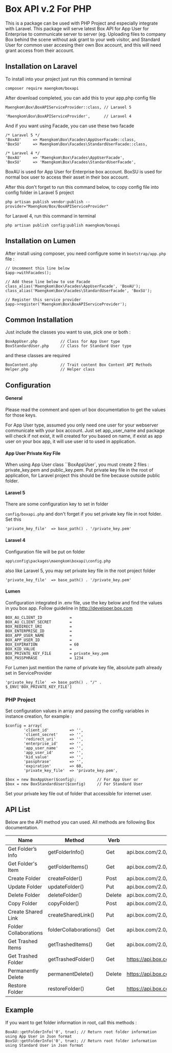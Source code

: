 # Box API v.2 For PHP

This is a package can be used with PHP Project and especially integrate with Laravel. This package will serve latest Box API for App User for Enterprise to communicate server to server (eg. Uploading files to company Box behind the scene without ask grant to your web visitor, and Standard User for common user accesing their own Box account, and this will need grant access from their account.

## Installation on Laravel

To install into your project just run this command in terminal 

	composer require maengkom/boxapi
	
After download completed, you can add this to your app.php config file 

	Maengkom\Box\BoxAPIServiceProvider::class, // Laravel 5
	
	'Maengkom\Box\BoxAPIServiceProvider',      // Laravel 4
	
And if you want using Facade, you can use these two facade

	/* Laravel 5 */
	'BoxAU'     => Maengkom\Box\Facades\AppUserFacade::class,
	'BoxSU'     => Maengkom\Box\Facades\StandardUserFacade::class,

	/* Laravel 4 */
	'BoxAU'     => 'Maengkom\Box\Facades\AppUserFacade',
	'BoxSU'     => 'Maengkom\Box\Facades\StandardUserFacade',
	
BoxAU is used for App User for Enterprise box account. BoxSU is used for normal box user to access their asset in their box account.

After this don't forget to run this command below, to copy config file into config folder in Laravel 5 project

	php artisan publish vendor:publish --provider="Maengkom/Box/BoxAPIServiceProvider"
	
for Laravel 4, run this command in terminal

	php artisan publish config:publish maengkom/boxapi


## Installation on Lumen

After install using composer, you need configure some in ```bootstrap/app.php``` file :

	// Uncomment this line below
	$app->withFacades();
	
	// Add these line below to use Facade
	class_alias('Maengkom\Box\Facades\AppUserFacade', 'BoxAU');
	class_alias('Maengkom\Box\Facades\StandardUserFacade', 'BoxSU');
	
	// Register this service provider
	$app->register('Maengkom\Box\BoxAPIServiceProvider');

## Common Installation

Just include the classes you want to use, pick one or both :

	BoxAppUser.php			// Class for App User type
	BoxStandardUser.php		// Class for Standard User type

and these classes are required
	
	BoxContent.php			// Trait content Box Content API Methods
	Helper.php				// Helper class

## Configuration

#### General

Please read the comment and open url box documentation to get the values for those keys.

For App User type, assumed you only need one user for your webserver communicate with your box account. Just set app\_user\_name and package will check if not exist, it will created for you based on name, if exist as app user on your box app, it will use user id to used in application.

#### App User Private Key File
When using App User class ``BoxAppUser`, you must create 2 files : private_key.pem and public_key.pem. Put private key file in the root of application, for Laravel project this should be fine because outside public folder.


#### Laravel 5
There are some configuration key to set in folder 

``config/boxapi.php`` and don't forget if you set private key file in root folder. Set this 

	'private_key_file'  => base_path() . '/private_key.pem'

#### Laravel 4

Configuration file will be put on folder 

``app\config\packages\maengkom\boxapi\config.php``

also like Laravel 5, you may set private key file in the root project folder

	'private_key_file'  => base_path() . '/private_key.pem'

#### Lumen
Configuration integrated in .env file, use the key below and find the values in you box app. Follow guideline in http://developer.box.com 

```
BOX_AU_CLIENT_ID	 		=
BOX_AU_CLIENT_SECRET   		=
BOX_REDIRECT_URI			=
BOX_ENTERPRISE_ID			=
BOX_APP_USER_NAME			=
BOX_APP_USER_ID				=
BOX_EXPIRATION				= 60
BOX_KID_VALUE				=
BOX_PRIVATE_KEY_FILE		= private_key.pem
BOX_PASSPHRASE				= 1234
```

For Lumen just mention the name of private key file, absolute path already set in ServiceProvider

	'private_key_file'  => base_path() . "/" . $_ENV['BOX_PRIVATE_KEY_FILE'] 

### PHP Project
Set configuration values in array and passing the config variables in instance creation, for example :

```
$config = array(
        'client_id' 		=> '',
        'client_secret'		=> '',
        'redirect_uri'		=> '',
        'enterprise_id'		=> '',
        'app_user_name'		=> '',
        'app_user_id'		=> '',
        'kid_value'			=> '',
        'passphrase'		=> '',
        'expiration'		=> 60,
        'private_key_file'	=> 'private_key.pem',
        
$box = new BoxAppUser($config); 		// For App User or
$box = new BoxStandardUser($config) 	// For Standard User
```

Set your private key file out of folder that accessible for internet user.



## API List

Below are the API method you can used. All methods are following Box documentation.


Name                  | Method                 | Verb   | Url (https)                                      
--------------------- | ---------------------- | ------ | --------------------------------------------------
Get Folder’s Info     | getFolderInfo()        | Get    | api.box.com/2.0/folders/{FOLDER_ID} 
Get Folder's Item     | getFolderItems()       | Get    | api.box.com/2.0/folders/{FOLDER_ID}/items
Create Folder         | createFolder()         | Post   | api.box.com/2.0/folders
Update Folder         | updateFolder()         | Put    | api.box.com/2.0/folders/{FOLDER_ID}
Delete Folder         | deleteFolder()         | Delete | api.box.com/2.0/folders/{FOLDER_ID}
Copy Folder           | copyFolder()           | Post   | api.box.com/2.0/folders/{FOLDER_ID}/copy
Create Shared Link	  | createSharedLink()     | Put    | api.box.com/2.0/folders/{FOLDER_ID}
Folder Collaborations | folderCollaborations() | Get    | api.box.com/2.0/folders/{FOLDER_ID}/collaborations
Get Trashed Items     | getTrashedItems()      | Get    | api.box.com/2.0/folders/trash/items
Get Trashed Folder    | getTrashedFolder()     | Get    | https://api.box.com/2.0/folders/{FOLDER_ID}/trash
Permanently Delete    | permanentDelete()      | Delete | https://api.box.com/2.0/folders/{FOLDER_ID}/trash
Restore Folder        | restoreFolder()        | Get    | https://api.box.com/2.0	

## Example
If you want to get folder information in root, call this methods :

	BoxAU::getFolderInfo('0', true); // Return root folder information using App User in Json format
	BoxSU::getFolderInfo('0', true); // Return root folder information using Standard User in Json format
	


	